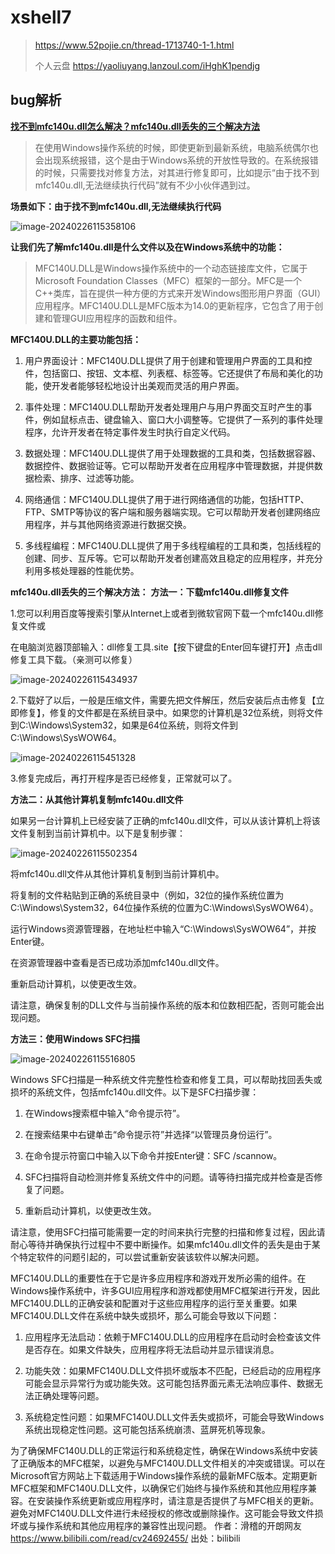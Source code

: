 #  xshell7

> https://www.52pojie.cn/thread-1713740-1-1.html
>
> 个人云盘 https://yaoliuyang.lanzoul.com/iHghK1pendjg

## bug解析

[**找不到mfc140u.dll怎么解决？mfc140u.dll丢失的三个解决方法**](https://www.bilibili.com/read/cv24692455/)

> 在使用Windows操作系统的时候，即使更新到最新系统，电脑系统偶尔也会出现系统报错，这个是由于Windows系统的开放性导致的。在系统报错的时候，只需要找对修复方法，对其进行修复即可，比如提示“由于找不到mfc140u.dll,无法继续执行代码”就有不少小伙伴遇到过。

**场景如下：由于找不到mfc140u.dll,无法继续执行代码**

![image-20240226115358106](https://gitee.com/yaolliuyang/blogImages/raw/master/blogImages/image-20240226115358106.png)

**让我们先了解mfc140u.dll是什么文件以及在Windows系统中的功能：**

> MFC140U.DLL是Windows操作系统中的一个动态链接库文件，它属于Microsoft Foundation Classes（MFC）框架的一部分。MFC是一个C++类库，旨在提供一种方便的方式来开发Windows图形用户界面（GUI）应用程序。MFC140U.DLL是MFC版本为14.0的更新程序，它包含了用于创建和管理GUI应用程序的函数和组件。

**MFC140U.DLL的主要功能包括：**

1. 用户界面设计：MFC140U.DLL提供了用于创建和管理用户界面的工具和控件，包括窗口、按钮、文本框、列表框、标签等。它还提供了布局和美化的功能，使开发者能够轻松地设计出美观而灵活的用户界面。

2. 事件处理：MFC140U.DLL帮助开发者处理用户与用户界面交互时产生的事件，例如鼠标点击、键盘输入、窗口大小调整等。它提供了一系列的事件处理程序，允许开发者在特定事件发生时执行自定义代码。

3. 数据处理：MFC140U.DLL提供了用于处理数据的工具和类，包括数据容器、数据控件、数据验证等。它可以帮助开发者在应用程序中管理数据，并提供数据检索、排序、过滤等功能。

4. 网络通信：MFC140U.DLL提供了用于进行网络通信的功能，包括HTTP、FTP、SMTP等协议的客户端和服务器端实现。它可以帮助开发者创建网络应用程序，并与其他网络资源进行数据交换。

5. 多线程编程：MFC140U.DLL提供了用于多线程编程的工具和类，包括线程的创建、同步、互斥等。它可以帮助开发者创建高效且稳定的应用程序，并充分利用多核处理器的性能优势。

**mfc140u.dll丢失的三个解决方法：**
**方法一：下载mfc140u.dll修复文件**

1.您可以利用百度等搜索引擎从Internet上或者到微软官网下载一个mfc140u.dll修复文件或

在电脑浏览器顶部输入：dll修复工具.site【按下键盘的Enter回车键打开】点击dll修复工具下载。（亲测可以修复）

![image-20240226115434937](https://gitee.com/yaolliuyang/blogImages/raw/master/blogImages/image-20240226115434937.png)

2.下载好了以后，一般是压缩文件，需要先把文件解压，然后安装后点击修复【立即修复】，修复的文件都是在系统目录中。如果您的计算机是32位系统，则将文件到C:\Windows\System32，如果是64位系统，则将文件到C:\Windows\SysWOW64。

![image-20240226115451328](https://gitee.com/yaolliuyang/blogImages/raw/master/blogImages/image-20240226115451328.png)


3.修复完成后，再打开程序是否已经修复，正常就可以了。

**方法二：从其他计算机复制mfc140u.dll文件**

如果另一台计算机上已经安装了正确的mfc140u.dll文件，可以从该计算机上将该文件复制到当前计算机中。以下是复制步骤：

![image-20240226115502354](https://gitee.com/yaolliuyang/blogImages/raw/master/blogImages/image-20240226115502354.png)


将mfc140u.dll文件从其他计算机复制到当前计算机中。

将复制的文件粘贴到正确的系统目录中（例如，32位的操作系统位置为C:\Windows\System32，64位操作系统的位置为C:\Windows\SysWOW64）。

运行Windows资源管理器，在地址栏中输入“C:\Windows\SysWOW64”，并按Enter键。

在资源管理器中查看是否已成功添加mfc140u.dll文件。

重新启动计算机，以使更改生效。

请注意，确保复制的DLL文件与当前操作系统的版本和位数相匹配，否则可能会出现问题。

**方法三：使用Windows SFC扫描**

![image-20240226115516805](https://gitee.com/yaolliuyang/blogImages/raw/master/blogImages/image-20240226115516805.png)

Windows SFC扫描是一种系统文件完整性检查和修复工具，可以帮助找回丢失或损坏的系统文件，包括mfc140u.dll文件。以下是SFC扫描步骤：

1. 在Windows搜索框中输入“命令提示符”。

2. 在搜索结果中右键单击“命令提示符”并选择“以管理员身份运行”。

3. 在命令提示符窗口中输入以下命令并按Enter键：SFC /scannow。

4. SFC扫描将自动检测并修复系统文件中的问题。请等待扫描完成并检查是否修复了问题。

5. 重新启动计算机，以使更改生效。

请注意，使用SFC扫描可能需要一定的时间来执行完整的扫描和修复过程，因此请耐心等待并确保执行过程中不要中断操作。如果mfc140u.dll文件的丢失是由于某个特定软件的问题引起的，可以尝试重新安装该软件以解决问题。

MFC140U.DLL的重要性在于它是许多应用程序和游戏开发所必需的组件。在Windows操作系统中，许多GUI应用程序和游戏都使用MFC框架进行开发，因此MFC140U.DLL的正确安装和配置对于这些应用程序的运行至关重要。如果MFC140U.DLL文件在系统中缺失或损坏，那么可能会导致以下问题：

1. 应用程序无法启动：依赖于MFC140U.DLL的应用程序在启动时会检查该文件是否存在。如果文件缺失，应用程序将无法启动并显示错误消息。

2. 功能失效：如果MFC140U.DLL文件损坏或版本不匹配，已经启动的应用程序可能会显示异常行为或功能失效。这可能包括界面元素无法响应事件、数据无法正确处理等问题。

3. 系统稳定性问题：如果MFC140U.DLL文件丢失或损坏，可能会导致Windows系统出现稳定性问题。这可能包括系统崩溃、蓝屏死机等现象。

为了确保MFC140U.DLL的正常运行和系统稳定性，确保在Windows系统中安装了正确版本的MFC框架，以避免与MFC140U.DLL文件相关的冲突或错误。可以在Microsoft官方网站上下载适用于Windows操作系统的最新MFC版本。定期更新MFC框架和MFC140U.DLL文件，以确保它们始终与操作系统和其他应用程序兼容。在安装操作系统更新或应用程序时，请注意是否提供了与MFC相关的更新。避免对MFC140U.DLL文件进行未经授权的修改或删除操作。这可能会导致文件损坏或与操作系统和其他应用程序的兼容性出现问题。 作者：滑稽的开朗网友 https://www.bilibili.com/read/cv24692455/ 出处：bilibili